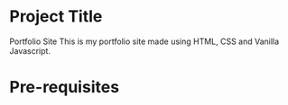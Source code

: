 # Project Title 

Portfolio Site 
This is my portfolio site made using HTML, CSS and Vanilla Javascript.

# Pre-requisites





